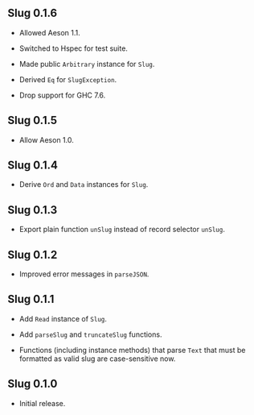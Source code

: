 ## Slug 0.1.6

* Allowed Aeson 1.1.

* Switched to Hspec for test suite.

* Made public `Arbitrary` instance for `Slug`.

* Derived `Eq` for `SlugException`.

* Drop support for GHC 7.6.

## Slug 0.1.5

* Allow Aeson 1.0.

## Slug 0.1.4

* Derive `Ord` and `Data` instances for `Slug`.

## Slug 0.1.3

* Export plain function `unSlug` instead of record selector `unSlug`.

## Slug 0.1.2

* Improved error messages in `parseJSON`.

## Slug 0.1.1

* Add `Read` instance of `Slug`.

* Add `parseSlug` and `truncateSlug` functions.

* Functions (including instance methods) that parse `Text` that must be
  formatted as valid slug are case-sensitive now.

## Slug 0.1.0

* Initial release.

